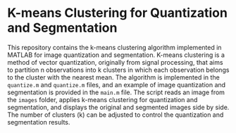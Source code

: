 # K-means Clustering for Quantization and Segmentation

This repository contains the k-means clustering algorithm implemented in MATLAB for image quantization and segmentation. K-means clustering is a method of vector quantization, originally from signal processing, that aims to partition n observations into k clusters in which each observation belongs to the cluster with the nearest mean. The algorithm is implemented in the `quantize.m` and `quantize.m` files, and an example of image quantization and segmentation is provided in the `main.m` file. The script reads an image from the `images` folder, applies k-means clustering for quantization and segmentation, and displays the original and segmented images side by side. The number of clusters (k) can be adjusted to control the quantization and segmentation results.